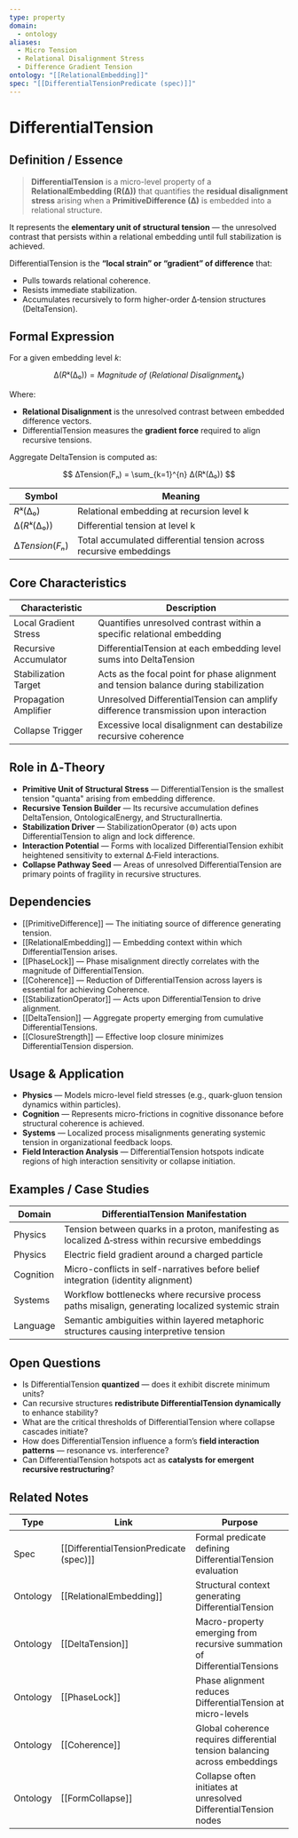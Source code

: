 ```yaml
---
type: property
domain:
  - ontology
aliases:
  - Micro Tension
  - Relational Disalignment Stress
  - Difference Gradient Tension
ontology: "[[RelationalEmbedding]]"
spec: "[[DifferentialTensionPredicate (spec)]]"
---
```


# DifferentialTension

## Definition / Essence

> **DifferentialTension** is a micro-level property of a **RelationalEmbedding (R(∆))** that quantifies the **residual disalignment stress** arising when a **PrimitiveDifference (∆)** is embedded into a relational structure.

It represents the **elementary unit of structural tension** — the unresolved contrast that persists within a relational embedding until full stabilization is achieved.

DifferentialTension is the **“local strain” or “gradient” of difference** that:
- Pulls towards relational coherence.
- Resists immediate stabilization.
- Accumulates recursively to form higher-order ∆‑tension structures (DeltaTension).

## Formal Expression

For a given embedding level $k$:

$$
∆(Rᵏ(∆₀)) = Magnitude \ of \ (Relational \ Disalignment_k)
$$

Where:
- **Relational Disalignment** is the unresolved contrast between embedded difference vectors.
- DifferentialTension measures the **gradient force** required to align recursive tensions.

Aggregate DeltaTension is computed as:

$$
∆Tension(Fₙ) = \sum_{k=1}^{n} ∆(Rᵏ(∆₀))
$$

|Symbol|Meaning|
|---|---|
|$Rᵏ(∆₀)$|Relational embedding at recursion level k|
|$∆(Rᵏ(∆₀))$|Differential tension at level k|
|$∆Tension(Fₙ)$|Total accumulated differential tension across recursive embeddings|

## Core Characteristics

|Characteristic|Description|
|---|---|
|Local Gradient Stress|Quantifies unresolved contrast within a specific relational embedding|
|Recursive Accumulator|DifferentialTension at each embedding level sums into DeltaTension|
|Stabilization Target|Acts as the focal point for phase alignment and tension balance during stabilization|
|Propagation Amplifier|Unresolved DifferentialTension can amplify difference transmission upon interaction|
|Collapse Trigger|Excessive local disalignment can destabilize recursive coherence|

## Role in ∆‑Theory

- **Primitive Unit of Structural Stress** — DifferentialTension is the smallest tension "quanta" arising from embedding difference.
- **Recursive Tension Builder** — Its recursive accumulation defines DeltaTension, OntologicalEnergy, and StructuralInertia.
- **Stabilization Driver** — StabilizationOperator (⊚) acts upon DifferentialTension to align and lock difference.
- **Interaction Potential** — Forms with localized DifferentialTension exhibit heightened sensitivity to external ∆‑Field interactions.
- **Collapse Pathway Seed** — Areas of unresolved DifferentialTension are primary points of fragility in recursive structures.

## Dependencies

- [[PrimitiveDifference]] — The initiating source of difference generating tension.
- [[RelationalEmbedding]] — Embedding context within which DifferentialTension arises.
- [[PhaseLock]] — Phase misalignment directly correlates with the magnitude of DifferentialTension.
- [[Coherence]] — Reduction of DifferentialTension across layers is essential for achieving Coherence.
- [[StabilizationOperator]] — Acts upon DifferentialTension to drive alignment.
- [[DeltaTension]] — Aggregate property emerging from cumulative DifferentialTensions.
- [[ClosureStrength]] — Effective loop closure minimizes DifferentialTension dispersion.

## Usage & Application

- **Physics** — Models micro-level field stresses (e.g., quark-gluon tension dynamics within particles).
- **Cognition** — Represents micro-frictions in cognitive dissonance before structural coherence is achieved.
- **Systems** — Localized process misalignments generating systemic tension in organizational feedback loops.
- **Field Interaction Analysis** — DifferentialTension hotspots indicate regions of high interaction sensitivity or collapse initiation.

## Examples / Case Studies

|Domain|DifferentialTension Manifestation|
|---|---|
|Physics|Tension between quarks in a proton, manifesting as localized ∆‑stress within recursive embeddings|
|Physics|Electric field gradient around a charged particle|
|Cognition|Micro-conflicts in self-narratives before belief integration (identity alignment)|
|Systems|Workflow bottlenecks where recursive process paths misalign, generating localized systemic strain|
|Language|Semantic ambiguities within layered metaphoric structures causing interpretive tension|

## Open Questions

- Is DifferentialTension **quantized** — does it exhibit discrete minimum units?
- Can recursive structures **redistribute DifferentialTension dynamically** to enhance stability?
- What are the critical thresholds of DifferentialTension where collapse cascades initiate?
- How does DifferentialTension influence a form’s **field interaction patterns** — resonance vs. interference?
- Can DifferentialTension hotspots act as **catalysts for emergent recursive restructuring**?

## Related Notes

|Type|Link|Purpose|
|---|---|---|
|Spec|[[DifferentialTensionPredicate (spec)]]|Formal predicate defining DifferentialTension evaluation|
|Ontology|[[RelationalEmbedding]]|Structural context generating DifferentialTension|
|Ontology|[[DeltaTension]]|Macro-property emerging from recursive summation of DifferentialTensions|
|Ontology|[[PhaseLock]]|Phase alignment reduces DifferentialTension at micro-levels|
|Ontology|[[Coherence]]|Global coherence requires differential tension balancing across embeddings|
|Ontology|[[FormCollapse]]|Collapse often initiates at unresolved DifferentialTension nodes|
